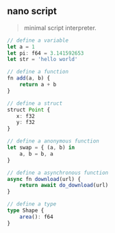 nano script
-----------

> minimal script interpreter.
```typescript
// define a variable
let a = 1
let pi: f64 = 3.141592653
let str = 'hello world'

// define a function
fn add(a, b) {
    return a + b
}

// define a struct
struct Point {
   x: f32
   y: f32
}

// define a anonymous function
let swap = { (a, b) in
    a, b = b, a
}

// define a asynchronous function 
async fn download(url) {
    return await do_download(url)
}

// define a type
type Shape {
    area(): f64
}
```


